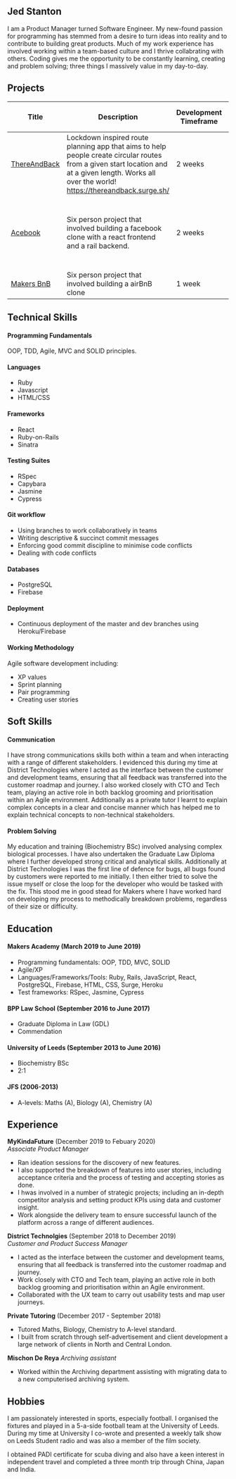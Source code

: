 ## Jed Stanton
I am a Product Manager turned Software Engineer. My new-found passion for programming has stemmed from a desire to turn ideas into reality and to contribute to building great products. Much of my work experience has involved working within a team-based culture and I thrive collabrating with others. Coding gives me the opportunity to be constantly learning, creating and problem solving; three things I massively value in my day-to-day. 

## Projects
| Title | Description | Development Timeframe | Technologies Used | Test Suites/CIs/CDs Employed |
|--|--|--|--|--|
| [ThereAndBack](https://github.com/JStant95/ThereAndBack) | Lockdown inspired route planning app that aims to help people create circular routes from a given start location and at a given length. Works all over the world! https://thereandback.surge.sh/ | 2 weeks | React, Firebase, Bootstrap, Surge | Cypress, Instanbul, Travis | 
| [Acebook](https://github.com/JStant95/Acebook-frontend)| Six person project that involved building a facebook clone with a react frontend and a rail backend. | 2 weeks | Ruby on Rails, React, HTML/CSS (Bootstrap), JavaScript, Ruby, Heroku, Surge | RSpec, Capybara, Travis, Cypress|
| [Makers BnB](https://github.com/vivianallen/tastelessnotes) | Six person project that involved building a airBnB clone | 1 week | Ruby, Sinatra, PostgreSQL | Rspec, Capybara |

## Technical Skills 

#### Programming Fundamentals

OOP, TDD, Agile, MVC and SOLID principles.

#### Languages 

- Ruby
- Javascript
- HTML/CSS 

#### Frameworks

- React
- Ruby-on-Rails
- Sinatra

#### Testing Suites

- RSpec 
- Capybara
- Jasmine 
- Cypress

#### Git workflow

- Using branches to work collaboratively in teams
- Writing descriptive & succinct commit messages
- Enforcing good commit discipline to minimise code conflicts
- Dealing with code conflicts


#### Databases

- PostgreSQL
- Firebase

#### Deployment

- Continuous deployment of the master and dev branches using Heroku/Firebase


#### Working Methodology

Agile software development including:
- XP values
- Sprint planning
- Pair programming
- Creating user stories

## Soft Skills

#### Communication

I have strong communications skills both within a team and when interacting with a range of different stakeholders. I evidenced this during my time at District Technologies where I acted as the interface between the customer and development teams, ensuring that all feedback was transferred into the customer roadmap and journey. I also worked closely with CTO and Tech team, playing an active role in both backlog grooming and prioritisation within an Agile environment. Additionally as a private tutor I learnt to explain complex concepts in a clear and concise manner which has helped me to explain technical concepts to non-technical stakeholders.

#### Problem Solving 

My education and training (Biochemistry BSc) involved analysing complex biological processes. I have also undertaken the Graduate Law Diploma where I further developed strong critical and analytical skills. Additionally at District Technologies I was the first line of defence for bugs, all bugs found by customers were reported to me initially. I then either tried to solve the issue myself or close the loop for the developer who would be tasked with the fix. This stood me in good stead for Makers where I have worked hard on developing my process to methodically breakdown problems, regardless of their size or difficulty.

## Education

#### Makers Academy (March 2019 to June 2019)

- Programming fundamentals: OOP, TDD, MVC, SOLID
- Agile/XP
- Languages/Frameworks/Tools: Ruby, Rails, JavaScript, React, PostgreSQL, Firebase, HTML, CSS, Surge, Heroku
- Test frameworks: RSpec, Jasmine, Cypress

#### BPP Law School (September 2016 to June 2017)

- Graduate Diploma in Law (GDL)
- Commendation

#### University of Leeds (September 2013 to June 2016)

- Biochemistry BSc 
- 2:1

#### JFS (2006-2013)

- A-levels: Maths (A), Biology (A), Chemistry (A)

## Experience

**MyKindaFuture** (December 2019 to Febuary 2020)    
*Associate Product Manager*  
- Ran ideation sessions for the discovery of new features.
- I also supported the breakdown of features into user stories, including acceptance criteria and the process of testing and accepting stories as done.
- I hwas involved in a number of strategic projects; including an in-depth competitor analysis and setting product KPIs using data and customer insight.
- Work alongside the delivery team to ensure successful launch of the platform across a range of different audiences.

**District Technolgies** (September 2018 to December 2019)   
*Customer and Product Success Manager*  
- I acted as the interface between the customer and development teams, ensuring that all feedback is transferred into the customer roadmap and journey.
- Work closely with CTO and Tech team, playing an active role in both backlog grooming and prioritisation within an Agile environment.
- Collaborated with the UX team to carry out usability tests and map user journeys.

**Private Tutoring** (December 2017 - September 2018)
 - Tutored Maths, Biology, Chemistry to A-level standard.
 - I built from scratch through self-advertisement and client development a large network of clients in North and Central London.
 
**Mischon De Reya**
*Archiving assistant*
- Worked within the Archiving department assisting with migrating data to a new computerised archiving system.

## Hobbies

I am passionately interested in sports, especially football.  I organised the fixtures and played in a 5-a-side football team at the University of Leeds.  During my time at University I co-wrote and presented a weekly talk show on Leeds Student radio and was also a member of the film society. 

I obtained PADI certificate for scuba diving and also have a keen interest in independent travel and completed a three month trip through China, Japan and India.

